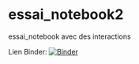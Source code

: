 # essai_notebook2
essai_notebook avec des interactions

Lien Binder:
[![Binder](https://mybinder.org/badge_logo.svg)](https://mybinder.org/v2/gh/DavidLapierre/essai_notebook2/HEAD)

